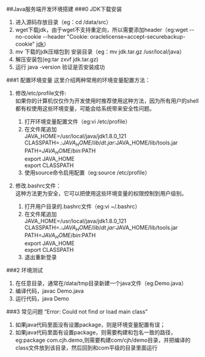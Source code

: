 ##Java服务端开发环境搭建
###0 JDK下载安装
1. 进入源码存放目录（eg：cd /data/src）
2. wget下载jdk，由于wget不支持重定向，所以需要添加header（eg:wget --no-cookie --header "Cookie: oraclelicense=accept-securebackup-cookie" [jdk](http://download.oracle.com/otn-pub/java/jdk/8u111-b14/jdk-8u111-linux-x64.tar.gz)）
3. mv 下载的jdk压缩包到 安装目录（eg：mv jdk.tar.gz /usr/local/java）
4. 解压安装包(eg:tar zxvf jdk.tar.gz)
5. 运行 java -version 验证是否安装成功

###1 配置环境变量
这里介绍两种常用的环境变量配置方法：  
1. 修改/etc/profile文件:  
如果你的计算机仅仅作为开发使用时推荐使用这种方法，因为所有用户的shell都有权使用这些环境变量，可能会给系统带来安全性问题。 

    1. 打开环境变量配置文件（eg:vi /etc/profile）  
    2. 在文件尾追加   
        JAVA_HOME=/usr/local/java/jdk1.8.0_121  
        CLASSPATH=.:$JAVA_HOME/lib/dt.jar:$JAVA_HOME/lib/tools.jar  
        PATH=$JAVA_HOME/bin:$PATH  
        export JAVA_HOME  
        export CLASSPATH  
    3. 使用source命令启用配置（eg:source /etc/profile）

2. 修改.bashrc文件：  
这种方法更为安全，它可以把使用这些环境变量的权限控制到用户级别。  

    1. 打开用户目录的.bashrc文件（eg:vi ~/.bashrc）  
    2. 在文件尾追加  
        JAVA_HOME=/usr/local/java/jdk1.8.0_121  
        CLASSPATH=.:$JAVA_HOME/lib/dt.jar:$JAVA_HOME/lib/tools.jar  
        PATH=$JAVA_HOME/bin:$PATH  
        export JAVA_HOME  
        export CLASSPATH  
    3. 退出重新登录

###2 环境测试
1. 在任意目录，通常在/data/tmp目录新建一个java文件（eg:Demo.java）
2. 编译代码，javac Demo.java
3. 运行代码，java Demo

###3 常见问题
“Error: Could not find or load main class”

1. 如果java代码里面没有设置package，则是环境变量配置有误；
2. 如果java代码里面有设置package，则需要构建和包名一致的路径，eg:package com.cjh.demo,则需要构建com/cjh/demo目录，并把编译的class文件放到该目录，然后回到和com平级的目录里面运行